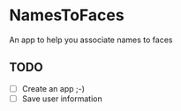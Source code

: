 # NamesToFaces
An app to help you associate names to faces

## TODO
 - [ ] Create an app ;-)
 - [ ] Save user information
